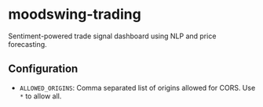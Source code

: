 # moodswing-trading
Sentiment-powered trade signal dashboard using NLP and price forecasting.

## Configuration

- `ALLOWED_ORIGINS`: Comma separated list of origins allowed for CORS. Use `*` to allow all.